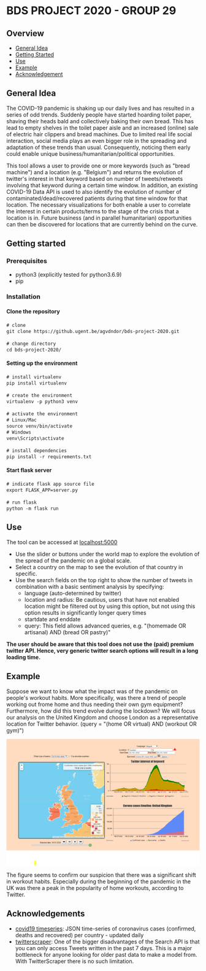 # BDS PROJECT 2020 - GROUP 29

## Overview
- [General Idea](#general-idea)
- [Getting Started](#getting-started)
- [Use](#use)
- [Example](#example)
- [Acknowledgement](#acknowledgement)

## General Idea
The COVID-19 pandemic is shaking up our daily lives and has resulted in a series of odd trends. Suddenly people have started hoarding toilet paper, shaving their heads bald and collectively baking their own bread. This has lead to empty shelves in the toilet paper aisle and an increased (online) sale of electric hair clippers and bread machines. Due to limited real life social interaction, social media plays an even bigger role in the spreading and adaptation of these trends than usual. Consequently, noticing them early could enable unique business/humanitarian/political opportunities.

This tool allows a user to provide one or more keywords (such as "bread machine") and a location (e.g. "Belgium") and returns the evolution of twitter's interest in that keyword based on number of tweets/retweets involving that keyword during a certain time window. In addition, an existing COVID-19 Data API is used to also identify the evolution of number of contaminated/dead/recovered patients during that time window for that location. The necessary visualizations for both enable a user to correlate the interest in certain products/terms to the stage of the crisis that a location is in. Future business (and in parallel humanitarian) opportunities can then be discovered for locations that are currently behind on the curve.

## Getting started
### Prerequisites
- python3 (explicitly tested for python3.6.9)
- pip

### Installation
#### Clone the repository
```
# clone
git clone https://github.ugent.be/agvdndor/bds-project-2020.git

# change directory
cd bds-project-2020/
```

#### Setting up the environment
```
# install virtualenv
pip install virtualenv

# create the environment
virtualenv -p python3 venv

# activate the environment
# Linux/Mac
source venv/bin/activate
# Windows
venv\Scripts\activate

# install dependencies
pip install -r requirements.txt
```

#### Start flask server
```
# indicate flask app source file
export FLASK_APP=server.py

# run flask
python -m flask run
```

## Use
The tool can be accessed at [localhost:5000](http:localhost:5000)

- Use the slider or buttons under the world map to explore the evolution of the spread of the pandemic on a global scale.
- Select a country on the map to see the evolution of that country in specific. 
- Use the search fields on the top right to show the number of tweets in combination with a basic sentiment analysis by specifying:
  - language (auto-determined by twitter)
  - location and radius: Be cautious, users that have not enabled location might be filtered out by using this option, but not using this option results in significantly longer query times
  - startdate and enddate
  - query: This field allows advanced queries, e.g. "(homemade OR artisanal) AND (bread OR pastry)" 

**The user should be aware that this tool does not use the (paid) premium twitter API. Hence, very generic twitter search options will result in a long loading time.** 

## Example
Suppose we want to know what the impact was of the pandemic on people's workout habits. More specifically, was there a trend of people working out frome home and thus needing their own gym equipment? Furthermore, how did this trend evolve during the lockdown? We will focus our analysis on the United Kingdom and choose London as a representative location for Twitter behavior. (query = "(home OR virtual) AND (workout OR gym)")

![example](imgs/example.PNG)

The figure seems to confirm our suspicion that there was a significant shift in workout habits. Especially during the beginning of the pandemic in the UK was there a peak in the popularity of home workouts, according to Twitter.

## Acknowledgements
- [covid19 timeseries](https://github.com/pomber/covid19): JSON time-series of coronavirus cases (confirmed, deaths and recovered) per country - updated daily
- [twitterscraper](https://github.com/taspinar/twitterscraper): One of the bigger disadvantages of the Search API is that you can only access Tweets written in the past 7 days. This is a major bottleneck for anyone looking for older past data to make a model from. With TwitterScraper there is no such limitation.

